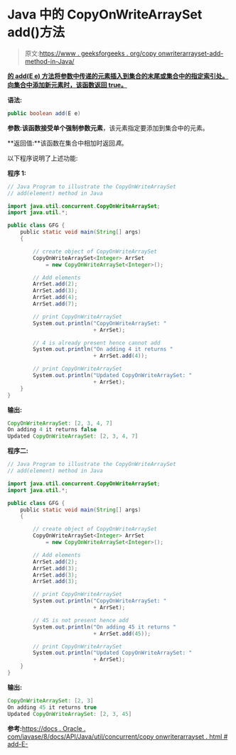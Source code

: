 # Java 中的 CopyOnWriteArraySet add()方法

> 原文:[https://www . geeksforgeeks . org/copy onwriterarrayset-add-method-in-Java/](https://www.geeksforgeeks.org/copyonwritearrayset-add-method-in-java/)

**[的 **add(E e)** 方法将参数中传递的元素插入到集合的末尾或集合中的指定索引处。向集合中添加新元素时，该函数返回 true。](https://www.geeksforgeeks.org/copyonwritearrayset-in-java/)**

**语法:**

```java
public boolean add(E e)
```

**参数:**该函数接受单个强制参数**元素**，该元素指定要添加到集合中的元素。

**返回值:**该函数在集合中相加时返回*真*。

以下程序说明了上述功能:

**程序 1:**

```java
// Java Program to illustrate the CopyOnWriteArraySet
// add(element) method in Java

import java.util.concurrent.CopyOnWriteArraySet;
import java.util.*;

public class GFG {
    public static void main(String[] args)
    {

        // create object of CopyOnWriteArraySet
        CopyOnWriteArraySet<Integer> ArrSet
            = new CopyOnWriteArraySet<Integer>();

        // Add elements
        ArrSet.add(2);
        ArrSet.add(3);
        ArrSet.add(4);
        ArrSet.add(7);

        // print CopyOnWriteArraySet
        System.out.println("CopyOnWriteArraySet: "
                           + ArrSet);

        // 4 is already present hence cannot add
        System.out.println("On adding 4 it returns "
                           + ArrSet.add(4));

        // print CopyOnWriteArraySet
        System.out.println("Updated CopyOnWriteArraySet: "
                           + ArrSet);
    }
}
```

**输出:**

```java
CopyOnWriteArraySet: [2, 3, 4, 7]
On adding 4 it returns false
Updated CopyOnWriteArraySet: [2, 3, 4, 7]

```

**程序二:**

```java
// Java Program to illustrate the CopyOnWriteArraySet
// add(element) method in Java

import java.util.concurrent.CopyOnWriteArraySet;
import java.util.*;

public class GFG {
    public static void main(String[] args)
    {

        // create object of CopyOnWriteArraySet
        CopyOnWriteArraySet<Integer> ArrSet
            = new CopyOnWriteArraySet<Integer>();

        // Add elements
        ArrSet.add(2);
        ArrSet.add(3);
        ArrSet.add(3);
        ArrSet.add(3);

        // print CopyOnWriteArraySet
        System.out.println("CopyOnWriteArraySet: "
                           + ArrSet);

        // 45 is not present hence add
        System.out.println("On adding 45 it returns "
                           + ArrSet.add(45));

        // print CopyOnWriteArraySet
        System.out.println("Updated CopyOnWriteArraySet: "
                           + ArrSet);
    }
}
```

**输出:**

```java
CopyOnWriteArraySet: [2, 3]
On adding 45 it returns true
Updated CopyOnWriteArraySet: [2, 3, 45]

```

**参考:**[https://docs . Oracle . com/javase/8/docs/API/Java/util/concurrent/copy onwriterarrayset . html # add-E-](https://docs.oracle.com/javase/8/docs/api/java/util/concurrent/CopyOnWriteArraySet.html#add-E-)